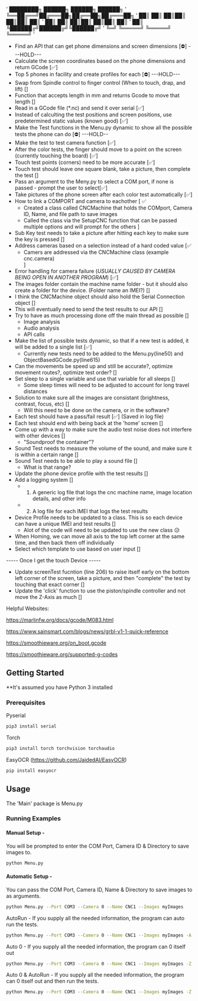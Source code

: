 '  ████████╗ ██████╗ ██████╗  ██████╗ 
'  ╚══██╔══╝██╔═══██╗██╔══██╗██╔═══██╗
'     ██║   ██║   ██║██║  ██║██║   ██║
'     ██║   ██║   ██║██║  ██║██║   ██║
'     ██║   ╚██████╔╝██████╔╝╚██████╔╝
'     ╚═╝    ╚═════╝ ╚═════╝  ╚═════╝ 
'                                     
- Find an API that can get phone dimensions and screen dimensions [⛔] ---HOLD---
- Calculate the screen coordinates based on the phone dimensions and return GCode [✅]
- Top 5 phones in facility and create profiles for each [⛔] ---HOLD---
- Swap from Spindle control to finger control (When to touch, drap, and lift) []
- Function that accepts length in mm and returns Gcode to move that length []
- Read in a GCode file (*.nc) and send it over serial [✅] 
- Instead of calculting the test positions and screen positions, use predetermined static values (known good) [✅]
- Make the Test functions in the Menu.py dynamic to show all the possible tests the phone can do [⛔] ---HOLD--
- Make the test to test camera function [✅]
- After the color tests, the finger should move to a point on the screen (currently touching the board) [✅]
- Touch test points (corners) need to be more accurate [✅]
- Touch test should leave one square blank, take a picture, then complete the test []
- Pass an argument to the Meny.py to select a COM port, if none is passed - prompt the user to select[✅]
- Take pictures of the phone screen after each color test automatically [✅]
- How to link a COMPORT and camera to eachother [ ✅
    - Created a class called CNCMachine that holds the COMport, Camera ID, Name, and file path to save images
    - Called the class via the SetupCNC function that can be passed multiple options and will prompt for the others
    ]
- Sub Key test needs to take a picture after hitting each key to make sure the key is pressed []
- Address cameras based on a selection instead of a hard coded value [✅
    - Camers are addressed via the CNCMachine class (example cnc.camera)  
    ]
- Error handling for camera failure (*USUALLY CAUSED BY CAMERA BEING OPEN IN ANOTHER PROGRAM*) [✅]
- The images folder contain the machine name folder - but it should also create a folder for the device. (Folder name an IMEI?) []
- I think the CNCMachine object should also hold the Serial Connection object []
- This will eventually need to send the test results to our API []
- Try to have as much processing done off the main thread as possible []
    - Image analysis
    - Audio analysis
    - API calls
- Make the list of possible tests dynamic, so that if a new test is added, it will be added to a single list [✅]
    - Currently new tests need to be added to the Menu.py(line50) and ObjectBasedGCode.py(line615)
- Can the movements be speed up and still be accurate?, optimize movement routes?, optimize test order? []
- Set sleep to a single variable and use that variable for all sleeps []
    - Some sleep times will need to be adjusted to account for long travel distances
- Solution to make sure all the images are consistant (brightness, contrast, focus, etc) []
    - Will this need to be done on the camera, or in the software?
- Each test should have a pass/fail result [✅] (Saved in log file)
- Each test should end with being back at the 'home' screen []
- Come up with a way to make sure the audio test noise does not interfere with other devices []
    - "Soundproof the container"?
- Sound Test needs to measure the volume of the sound, and make sure it is within a certain range []
- Sound Test needs to be able to play a sound file []
    - What is that range?
- Update the phone device profile with the test results []
- Add a logging system []
    - 1. A generic log file that logs the cnc machine name, image location details, and other info
    - 2. A log file for each IMEI that logs the test results
- Device Profile needs to be updated to a class. This is so each device can have a unique IMEI and test results []
    - Alot of the code will need to be updated to use the new class 😥
- When Homing, we can move all axis to the top left corner at the same time, and then back them off individually
- Select which template to use based on user input []



----- Once I get the touch Device -----
- Update screenTest fucntion (line 206) to raise itself early on the bottom left corner of the screen, take a picture, and then "complete" the test by touching that exact corner []
- Update the 'click' function to use the piston/spindle controller and not move the Z-Axis as much []



Helpful Websites:

https://marlinfw.org/docs/gcode/M083.html

https://www.sainsmart.com/blogs/news/grbl-v1-1-quick-reference

https://smoothieware.org/on_boot.gcode

https://smoothieware.org/supported-g-codes



## Getting Started
**It's assumed you have Python 3 installed
### Prerequisites

Pyserial
```sh
pip3 install serial
```
Torch
```sh
pip3 install torch torchvision torchaudio
```
EasyOCR (https://github.com/JaidedAI/EasyOCR)
```sh
pip install easyocr
```



## Usage
The 'Main' package is Menu.py
### Running Examples
#### Manual Setup -  
You will be prompted to enter the COM Port, Camera ID & Directory to save images to.
```sh
python Menu.py
```
#### Automatic Setup -
You can pass the COM Port, Camera ID, Name & Directory to save images to as arguments.
```sh
python Menu.py --Port COM3 --Camera 0 --Name CNC1 --Images myImages
```
AutoRun - If you supply all the needed information, the program can auto run the tests.
```sh
python Menu.py --Port COM3 --Camera 0 --Name CNC1 --Images myImages -A
```
Auto 0 - If you supply all the needed information, the program can 0 itself out
```sh
python Menu.py --Port COM3 --Camera 0 --Name CNC1 --Images myImages -Z
```
Auto 0 & AutoRun - If you supply all the needed information, the program can 0 itself out and then run the tests.
```sh
python Menu.py --Port COM3 --Camera 0 --Name CNC1 --Images myImages -Z -A
```

